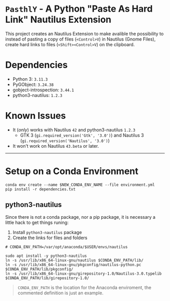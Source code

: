 # `PasthlY` - A Python "Paste As Hard Link" Nautilus Extension

This project creates an Nautilus Extension to make avalible the possibility to instead of pasting a copy of files (`<Control>V`) in Nautilus (Gnome Files), create hard links to files (`<Shift><Control>V`) on the clipboard.

# Dependencies

- Python 3: `3.11.3`
- PyGObject: `3.24.38`
- gobject-introspection: `3.44.1`
- python3-nautilus: `1.2.3`

# Known Issues

- It (_only_) works with Nautilus `42` and python3-nautilus `1.2.3`
  - GTK 3 (`gi.required_version('Gtk', '3.0')`) and Nautilus 3 (`gi.required_version('Nautilus', '3.0')`)
- It won't work on Nautilus `43.beta` or later.

---

# Setup on a Conda Environment

```shell
conda env create --name $NEW_CONDA_ENV_NAME --file environment.yml
pip install -r dependencies.txt
```

## python3-nautilus

Since there is not a conda package, nor a pip package, it is necessary a little hack to get things runing:

1. Install `python3-nautilus` package
2. Create the links for files and folders


```shell
# CONDA_ENV_PATH=/var/opt/anaconda/$USER/envs/nautilus

sudo apt install -y python3-nautilus
ln -s /usr/lib/x86_64-linux-gnu/nautilus $CONDA_ENV_PATH/lib/
ln -s /usr/lib/x86_64-linux-gnu/pkgconfig/nautilus-python.pc $CONDA_ENV_PATH/lib/pkgconfig/
ln -s /usr/lib/x86_64-linux-gnu/girepository-1.0/Nautilus-3.0.typelib $CONDA_ENV_PATH/lib/girepository-1.0/
```

> `CONDA_ENV_PATH` is the location for the Anaconda enviroment, the commented definition is just an example.